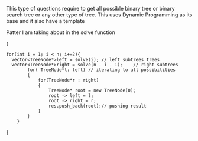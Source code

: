  This type of questions require to get all possible binary tree or binary search tree or any other type of tree.
 This uses Dynamic Programming as its base and it also have a template

 Patter I am taking about in the solve function
 
  
 {

    for(int i = 1; i < n; i+=2){
      vector<TreeNode*>left = solve(i); // left subtrees trees 
      vector<TreeNode*>right = solve(n - i - 1);    // right subtrees    
            for( TreeNode*l: left) // iterating to all possibilities
            {
                for(TreeNode*r : right)
                {   
                    TreeNode* root = new TreeNode(0);    
                    root -> left = l;
                    root -> right = r; 
                    res.push_back(root);// pushing result
                }
            }
        }
          
        
}
